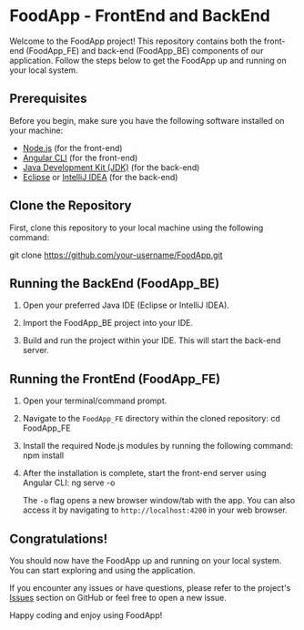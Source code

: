 # FoodApp - FrontEnd and BackEnd

Welcome to the FoodApp project! This repository contains both the front-end (FoodApp_FE) and back-end (FoodApp_BE) components of our application. Follow the steps below to get the FoodApp up and running on your local system.

## Prerequisites

Before you begin, make sure you have the following software installed on your machine:

- [Node.js](https://nodejs.org/) (for the front-end)
- [Angular CLI](https://angular.io/cli) (for the front-end)
- [Java Development Kit (JDK)](https://www.oracle.com/java/technologies/javase-downloads.html) (for the back-end)
- [Eclipse](https://www.eclipse.org/downloads/) or [IntelliJ IDEA](https://www.jetbrains.com/idea/download/) (for the back-end)

## Clone the Repository

First, clone this repository to your local machine using the following command:

git clone https://github.com/your-username/FoodApp.git

## Running the BackEnd (FoodApp_BE)

1. Open your preferred Java IDE (Eclipse or IntelliJ IDEA).

2. Import the FoodApp_BE project into your IDE.

3. Build and run the project within your IDE. This will start the back-end server.

## Running the FrontEnd (FoodApp_FE)

1. Open your terminal/command prompt.

2. Navigate to the `FoodApp_FE` directory within the cloned repository:
    cd FoodApp_FE


3. Install the required Node.js modules by running the following command:
    npm install

4. After the installation is complete, start the front-end server using Angular CLI:
   ng serve -o

   The `-o` flag opens a new browser window/tab with the app. You can also access it by navigating to `http://localhost:4200` in your web browser.

## Congratulations!

You should now have the FoodApp up and running on your local system. You can start exploring and using the application.

If you encounter any issues or have questions, please refer to the project's [Issues](https://github.com/your-username/FoodApp/issues) section on GitHub or feel free to open a new issue.

Happy coding and enjoy using FoodApp!




